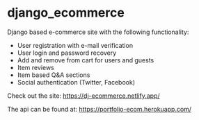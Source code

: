 # django_ecommerce

Django based e-commerce site with the following functionality:

* User registration with e-mail verification
* User login and password recovery
* Add and remove from cart for users and guests
* Item reviews
* Item based Q&A sections
* Social authentication (Twitter, Facebook)

Check out the site: https://dj-ecommerce.netlify.app/

The api can be found at: https://portfolio-ecom.herokuapp.com/
